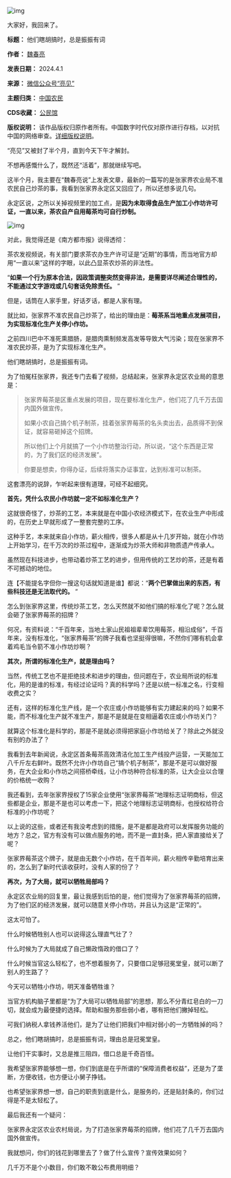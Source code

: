 ![img](https://chinadigitaltimes.net/chinese/files/2024/04/post-706416-660ace260a7b7.png)


大家好，我回来了。




**标题：**  他们瞎胡搞时，总是振振有词  

**作者：** [魏春亮](https://chinadigitaltimes.net/space/亮见)  

**发表日期：** 2024.4.1  

**来源：** [微信公众号“亮见”](https://web.archive.org/web/https://mp.weixin.qq.com/s/hC0qA7HyF4LPheHzvFlg1Q)  

**主题归类：** [中国农民](https://chinadigitaltimes.net/space/中国农民)  

**CDS收藏：** [公民馆](https://chinadigitaltimes.net/space/%E5%85%AC%E6%B0%91%E9%A6%86)  

**版权说明：** 该作品版权归原作者所有。中国数字时代仅对原作进行存档，以对抗中国的网络审查。[详细版权说明](https://chinadigitaltimes.net/chinese/copyright)。


“亮见”又被封了半个月，直到今天下午才解封。 


不想再感慨什么了，既然还“活着”，那就继续写吧。


这半个月，我主要在“魏春亮说”上发表文章，最新的一篇写的是张家界农业局不准农民自己炒茶的事，我看到张家界永定区又回应了，所以还想多说几句。


永定区说，之所以关掉视频里的加工点，是**因为未取得食品生产加工小作坊许可证，一直以来，茶农自产自用莓茶均可自行炒制。** 


![img](https://chinadigitaltimes.net/chinese/files/2024/04/post-706416-660ace2639084.png)


对此，我觉得还是《南方都市报》说得透彻：


茶农发视频说，有关部门要求茶农办生产许可证是“近期”的事情，而当地官方却用“一直以来”这样的字眼，以此凸显茶农炒茶的非法性。


“**如果一个行为原本合法，因政策调整突然变得非法，是需要详尽阐述合理性的，不能通过文字游戏或几句套话免除责任。** ”


但是，话筒在人家手里，好话歹话，都是人家有理。


就比如，张家界不准农民自己炒茶了，给出的理由是：**莓茶系当地重点发展项目，为实现标准化生产关停小作坊。** 


之前四川巴中不准死熏腊肠，是腊肉熏制频发高发等导致大气污染；现在张家界不准农民炒茶，是为了实现标准化生产。


他们瞎胡搞时，总是振振有词。


为了怕冤枉张家界，我还专门去看了视频，总结起来，张家界永定区农业局的意思是：



> 张家界莓茶是区重点发展的项目，现在要标准化生产，他们花了几千万去国内国外做宣传。
> 
> 
> 如果小农自己搞个机子制茶，挂着张家界莓茶的名头卖出去，品质得不到保证，就容易砸掉这个招牌。
> 
> 
> 所以他们上个月就搞了一个小作坊整治行动，所以说，“这个东西是正常的，为了我们区的经济发展”。
> 
> 
> 你要是想卖，你得办证，后续将落实办证事宜，达到标准可以制茶。


这套漂亮的说辞，乍听起来很有道理，可经不起细究。


**首先，凭什么农民小作坊就一定不如标准化生产？** 


这就很奇怪了，炒茶的工艺，本来就是在中国小农经济模式下，在农业生产中形成的，在历史上早就形成了一整套完整的工序。


这种手艺，本来就来自小作坊，薪火相传，很多人都是从十几岁开始，就在小作坊上开始学习，在千万次的炒茶过程中，逐渐成为炒茶大师和非物质遗产传承人。


虽然现在科技进步，也带动着炒茶工艺的进步，但用传统的工艺炒的茶，还是有着不可撼动的地位。


连【不能提名字但你一搜这句话就知道是谁】都说：“**两个巴掌做出来的东西，有些科技还是无法取代的。** ”


怎么到张家界这里，传统炒茶工艺，怎么天然就不如他们搞的标准化了呢？怎么就会砸了张家界莓茶的招牌？


何况，有资料说：“千百年来，当地土家山民祖祖辈辈饮用莓茶，相沿成俗”，千百年来，没有标准化，“张家界莓茶”的牌子我看也坚挺得很嘛，不然你们哪有机会拿着鸡毛当令箭不准小作坊炒啊？


**其次，所谓的标准化生产，就是理由吗？** 


当然，传统工艺也不是拒绝技术和进步的理由，但问题在于，农业局所说的标准化，用的是谁的标准，有经过论证吗？真的科学吗？还是以统一标准之名，行变相收费之实？


还有，这样的标准化生产线，是一个农庄或小作坊能够有实力建起来的吗？如果不能，而不标准化生产就不准生产，那是不是就是在变相逼着农庄或小作坊关门？


就算这个标准化是科学的，那是不是就必须得把家庭小作坊给关了？除此之外就没有别的办法了？


我看到去年新闻说，永定区首条莓茶高效清洁化加工生产线投产运营，一天能加工八千斤左右鲜叶。既然不允许小作坊自己“搞个机子制茶”，那是不是可以做好服务，在大企业和小作坊之间搭桥牵线，让小作坊种符合标准的茶，让大企业以合理的价格统一收购？


我还看到，去年张家界授权了15家企业使用“张家界莓茶”地理标志证明商标，但这些都是企业，那是不是也可以考虑一下，把这个地理标志证明商标，也授权给符合标准的小作坊呢？


以上说的这些，或者还有我没考虑到的措施，是不是都是政府可以发挥服务功能的地方？总之，官方有没有可以做点服务的地，而不是一直封条，把人家直接给关了呢？


张家界莓茶这个牌子，就是由无数个小作坊，在千百年间，薪火相传辛勤培育出来的，怎么到了新时代该收获时，没有人家的份了？


**再次，为了大局，就可以牺牲局部吗？** 


永定区农业局的回复里，最让我感到后怕的是，他们觉得为了张家界莓茶的招牌，为了他们区的经济发展，就可以随意关停小作坊，并且认为这是“正常的”。


这太可怕了。


什么时候牺牲别人也可以说得这么理直气壮了？


什么时候为了大局就成了自己懒政惰政的借口了？


什么时候当官这么轻松了，也不想着服务了，只要借口足够冠冕堂皇，就可以断了别人的生路了？


今天可以牺牲小作坊，明天准备牺牲谁？


当官方机构脑子里都是“为了大局可以牺牲局部”的思想，那么不分青红皂白的一刀切，就会成为最便捷的选择。帮助和服务那些弱小者，哪有把他们撇掉轻松。


可我们纳税人拿钱养活他们，是为了让他们把我们中相对弱小的一方牺牲掉的吗？


总之，他们瞎胡搞时，总是振振有词，理由总是冠冕堂皇。


让他们干实事时，又总是推三阻四，借口总是千奇百怪。


我希望张家界能够想一想，你们到底是在乎所谓的“保障消费者权益”，还是为了垄断，方便收钱，也方便让小舅子挣钱。


也希望张家界想一想，自己的职责到底是什么，是服务的，还是贴封条的，你们过得是不是太轻松了。


最后我还有一个疑问：


张家界永定区农业农村局说，为了打造张家界莓茶的招牌，他们花了几千万去国内国外做宣传。


我就想问，你们的钱花到哪里去了？做了什么宣传？宣传效果如何？


几千万不是个小数目，你们敢不敢公布费用明细？

